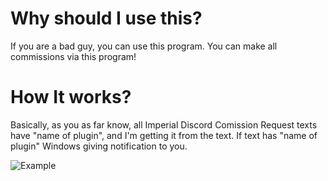 # Why should I use this?
If you are a bad guy, you can use this program. You can make all commissions via this program!

# How It works?
Basically, as you as far know, all Imperial Discord Comission Request texts have "name of plugin", and I'm getting it from the text. If text has "name of plugin" Windows giving notification to you.

![Example](https://cdn.discordapp.com/attachments/331560951583080449/911559957156085790/unknown.png)
